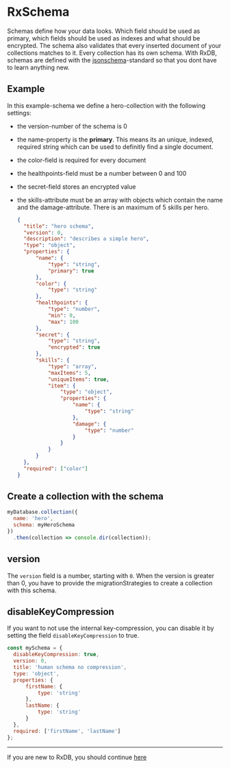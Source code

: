 # RxSchema

Schemas define how your data looks. Which field should be used as primary, which fields should be used as indexes and what should be encrypted. The schema also validates that every inserted document of your collections matches to it. Every collection has its own schema. With RxDB, schemas are defined with the [jsonschema](http://json-schema.org/)-standard so that you dont have to learn anything new.

## Example

In this example-schema we define a hero-collection with the following settings:

- the version-number of the schema is 0
- the name-property is the **primary**. This means its an unique, indexed, required string which can be used to definitly find a single document.
- the color-field is required for every document
- the healthpoints-field must be a number between 0 and 100
- the secret-field stores an encrypted value
- the skills-attribute must be an array with objects which contain the name and the damage-attribute. There is an maximum of 5 skills per hero.

  ```json
  {
    "title": "hero schema",
    "version": 0,
    "description": "describes a simple hero",
    "type": "object",
    "properties": {
        "name": {
            "type": "string",
            "primary": true
        },
        "color": {
            "type": "string"
        },
        "healthpoints": {
            "type": "number",
            "min": 0,
            "max": 100
        },
        "secret": {
            "type": "string",
            "encrypted": true
        },
        "skills": {
            "type": "array",
            "maxItems": 5,
            "uniqueItems": true,
            "item": {
                "type": "object",
                "properties": {
                    "name": {
                        "type": "string"
                    },
                    "damage": {
                        "type": "number"
                    }
                }
            }
        }
    },
    "required": ["color"]
  }
  ```

## Create a collection with the schema

```javascript
myDatabase.collection({
  name: 'hero',
  schema: myHeroSchema
})
  .then(collection => console.dir(collection));
```


## version
The `version` field is a number, starting with `0`.
When the version is greater than 0, you have to provide the migrationStrategies to create a collection with this schema.

## disableKeyCompression

If you want to not use the internal key-compression, you can disable it by setting the field `disableKeyCompression` to true.

```javascript
const mySchema = {
  disableKeyCompression: true,
  version: 0,
  title: 'human schema no compression',
  type: 'object',
  properties: {
      firstName: {
          type: 'string'
      },
      lastName: {
          type: 'string'
      }
  },
  required: ['firstName', 'lastName']
};
```

--------------------------------------------------------------------------------

If you are new to RxDB, you should continue [here](./RxCollection.md)

